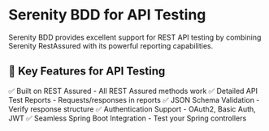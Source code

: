 # Serenity BDD for API Testing
Serenity BDD provides excellent support for REST API testing by combining Serenity RestAssured with its powerful reporting capabilities.

## 🔹 Key Features for API Testing
✅ Built on REST Assured - All REST Assured methods work
✅ Detailed API Test Reports - Requests/responses in reports
✅ JSON Schema Validation - Verify response structure
✅ Authentication Support - OAuth2, Basic Auth, JWT
✅ Seamless Spring Boot Integration - Test your Spring controllers
